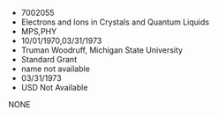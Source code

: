 * 7002055
* Electrons and Ions in Crystals and Quantum Liquids
* MPS,PHY
* 10/01/1970,03/31/1973
* Truman Woodruff, Michigan State University
* Standard Grant
*   name not available
* 03/31/1973
* USD Not Available

NONE
